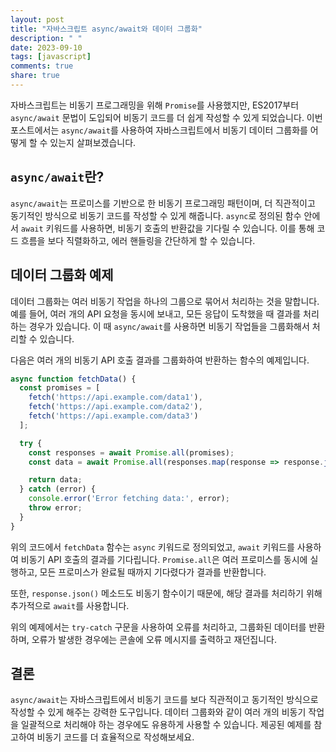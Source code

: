 ```yaml
---
layout: post
title: "자바스크립트 async/await와 데이터 그룹화"
description: " "
date: 2023-09-10
tags: [javascript]
comments: true
share: true
---
```


자바스크립트는 비동기 프로그래밍을 위해 `Promise`를 사용했지만, ES2017부터 `async/await` 문법이 도입되어 비동기 코드를 더 쉽게 작성할 수 있게 되었습니다. 이번 포스트에서는 `async/await`를 사용하여 자바스크립트에서 비동기 데이터 그룹화를 어떻게 할 수 있는지 살펴보겠습니다.

## `async/await`란?

`async/await`는 프로미스를 기반으로 한 비동기 프로그래밍 패턴이며, 더 직관적이고 동기적인 방식으로 비동기 코드를 작성할 수 있게 해줍니다. `async`로 정의된 함수 안에서 `await` 키워드를 사용하면, 비동기 호출의 반환값을 기다릴 수 있습니다. 이를 통해 코드 흐름을 보다 직렬화하고, 에러 핸들링을 간단하게 할 수 있습니다.

## 데이터 그룹화 예제

데이터 그룹화는 여러 비동기 작업을 하나의 그룹으로 묶어서 처리하는 것을 말합니다. 예를 들어, 여러 개의 API 요청을 동시에 보내고, 모든 응답이 도착했을 때 결과를 처리하는 경우가 있습니다. 이 때 `async/await`를 사용하면 비동기 작업들을 그룹화해서 처리할 수 있습니다.

다음은 여러 개의 비동기 API 호출 결과를 그룹화하여 반환하는 함수의 예제입니다.

```javascript
async function fetchData() {
  const promises = [
    fetch('https://api.example.com/data1'),
    fetch('https://api.example.com/data2'),
    fetch('https://api.example.com/data3')
  ];

  try {
    const responses = await Promise.all(promises);
    const data = await Promise.all(responses.map(response => response.json()));

    return data;
  } catch (error) {
    console.error('Error fetching data:', error);
    throw error;
  }
}
```

위의 코드에서 `fetchData` 함수는 `async` 키워드로 정의되었고, `await` 키워드를 사용하여 비동기 API 호출의 결과를 기다립니다. `Promise.all`은 여러 프로미스를 동시에 실행하고, 모든 프로미스가 완료될 때까지 기다렸다가 결과를 반환합니다.

또한, `response.json()` 메소드도 비동기 함수이기 때문에, 해당 결과를 처리하기 위해 추가적으로 `await`를 사용합니다.

위의 예제에서는 `try-catch` 구문을 사용하여 오류를 처리하고, 그룹화된 데이터를 반환하며, 오류가 발생한 경우에는 콘솔에 오류 메시지를 출력하고 재던집니다.

## 결론

`async/await`는 자바스크립트에서 비동기 코드를 보다 직관적이고 동기적인 방식으로 작성할 수 있게 해주는 강력한 도구입니다. 데이터 그룹화와 같이 여러 개의 비동기 작업을 일괄적으로 처리해야 하는 경우에도 유용하게 사용할 수 있습니다. 제공된 예제를 참고하여 비동기 코드를 더 효율적으로 작성해보세요.